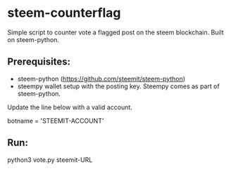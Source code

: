 # steem-counterflag
Simple script to counter vote a flagged post on the steem blockchain. Built on steem-python.

## Prerequisites:

* steem-python (https://github.com/steemit/steem-python)
* steempy wallet setup with the posting key. Steempy comes as part of steem-python.

Update the line below with a valid account.

botname = 'STEEMIT-ACCOUNT'

## Run:

python3 vote.py steemit-URL
